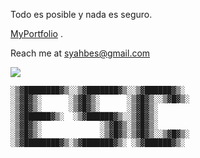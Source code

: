 Todo es posible y nada es seguro.

[MyPortfolio](https://shlomi-yahbes.vercel.app/) .

Reach me at syahbes@gmail.com

[![](https://skillicons.dev/icons?i=js,html,css,react,redux,vite,ts,firebase,linux,mint,materialui,mongodb,mysql,netlify,nodejs,notion,npm,vue,vuetify)](https://skillicons.dev)

```
░▒▓████████▓▒░░▒▓███████▓▒░░▒▓██████▓▒░  
░▒▓█▓▒░      ░▒▓█▓▒░      ░▒▓█▓▒░░▒▓█▓▒░ 
░▒▓█▓▒░      ░▒▓█▓▒░      ░▒▓█▓▒░        
░▒▓██████▓▒░  ░▒▓██████▓▒░░▒▓█▓▒░        
░▒▓█▓▒░             ░▒▓█▓▒░▒▓█▓▒░        
░▒▓█▓▒░             ░▒▓█▓▒░▒▓█▓▒░░▒▓█▓▒░ 
░▒▓████████▓▒░▒▓███████▓▒░ ░▒▓██████▓▒░  
                                         
```

